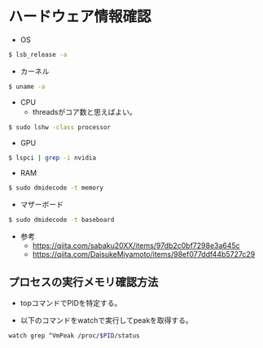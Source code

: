# ハードウェア情報確認

- OS
```sh
$ lsb_release -a
```

- カーネル
```sh
$ uname -a
```

- CPU
  - threadsがコア数と思えばよい。
```sh
$ sudo lshw -class processor
```

- GPU
```sh
$ lspci | grep -i nvidia
```

- RAM
```sh
$ sudo dmidecode -t memory
```

- マザーボード
```sh
$ sudo dmidecode -t baseboard
```

- 参考
  - https://qiita.com/sabaku20XX/items/97db2c0bf7298e3a645c
  - https://qiita.com/DaisukeMiyamoto/items/98ef077ddf44b5727c29

## プロセスの実行メモリ確認方法

- topコマンドでPIDを特定する。

- 以下のコマンドをwatchで実行してpeakを取得する。
```sh
watch grep ^VmPeak /proc/$PID/status
```